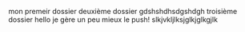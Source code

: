 mon premeir dossier
deuxième dossier gdshshdhsdgshdgh
troisième dossier
hello je gère un peu mieux le push!
slkjvkljlksjglkjglkgjlk